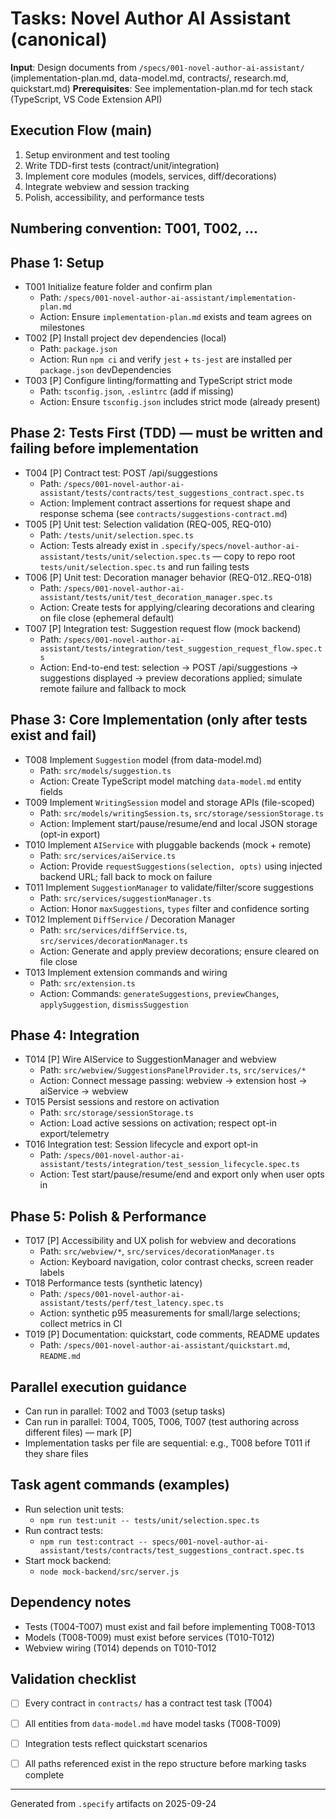 # Tasks: Novel Author AI Assistant (canonical)

**Input**: Design documents from `/specs/001-novel-author-ai-assistant/` (implementation-plan.md, data-model.md, contracts/, research.md, quickstart.md)
**Prerequisites**: See implementation-plan.md for tech stack (TypeScript, VS Code Extension API)

## Execution Flow (main)
1. Setup environment and test tooling
2. Write TDD-first tests (contract/unit/integration)
3. Implement core modules (models, services, diff/decorations)
4. Integrate webview and session tracking
5. Polish, accessibility, and performance tests

## Numbering convention: T001, T002, ...

## Phase 1: Setup
- T001 Initialize feature folder and confirm plan
  - Path: `/specs/001-novel-author-ai-assistant/implementation-plan.md`
  - Action: Ensure `implementation-plan.md` exists and team agrees on milestones
- T002 [P] Install project dev dependencies (local)
  - Path: `package.json`
  - Action: Run `npm ci` and verify `jest` + `ts-jest` are installed per `package.json` devDependencies
- T003 [P] Configure linting/formatting and TypeScript strict mode
  - Path: `tsconfig.json`, `.eslintrc` (add if missing)
  - Action: Ensure `tsconfig.json` includes strict mode (already present)

## Phase 2: Tests First (TDD) — must be written and failing before implementation
- T004 [P] Contract test: POST /api/suggestions
  - Path: `/specs/001-novel-author-ai-assistant/tests/contracts/test_suggestions_contract.spec.ts`
  - Action: Implement contract assertions for request shape and response schema (see `contracts/suggestions-contract.md`)
- T005 [P] Unit test: Selection validation (REQ-005, REQ-010)
  - Path: `/tests/unit/selection.spec.ts`
  - Action: Tests already exist in `.specify/specs/novel-author-ai-assistant/tests/unit/selection.spec.ts` — copy to repo root `tests/unit/selection.spec.ts` and run failing tests
- T006 [P] Unit test: Decoration manager behavior (REQ-012..REQ-018)
  - Path: `/specs/001-novel-author-ai-assistant/tests/unit/test_decoration_manager.spec.ts`
  - Action: Create tests for applying/clearing decorations and clearing on file close (ephemeral default)
- T007 [P] Integration test: Suggestion request flow (mock backend)
  - Path: `/specs/001-novel-author-ai-assistant/tests/integration/test_suggestion_request_flow.spec.ts`
  - Action: End-to-end test: selection -> POST /api/suggestions -> suggestions displayed -> preview decorations applied; simulate remote failure and fallback to mock

## Phase 3: Core Implementation (only after tests exist and fail)
- T008 Implement `Suggestion` model (from data-model.md)
  - Path: `src/models/suggestion.ts`
  - Action: Create TypeScript model matching `data-model.md` entity fields
- T009 Implement `WritingSession` model and storage APIs (file-scoped)
  - Path: `src/models/writingSession.ts`, `src/storage/sessionStorage.ts`
  - Action: Implement start/pause/resume/end and local JSON storage (opt-in export)
- T010 Implement `AIService` with pluggable backends (mock + remote)
  - Path: `src/services/aiService.ts`
  - Action: Provide `requestSuggestions(selection, opts)` using injected backend URL; fall back to mock on failure
- T011 Implement `SuggestionManager` to validate/filter/score suggestions
  - Path: `src/services/suggestionManager.ts`
  - Action: Honor `maxSuggestions`, `types` filter and confidence sorting
- T012 Implement `DiffService` / Decoration Manager
  - Path: `src/services/diffService.ts`, `src/services/decorationManager.ts`
  - Action: Generate and apply preview decorations; ensure cleared on file close
- T013 Implement extension commands and wiring
  - Path: `src/extension.ts`
  - Action: Commands: `generateSuggestions`, `previewChanges`, `applySuggestion`, `dismissSuggestion`

## Phase 4: Integration
- T014 [P] Wire AIService to SuggestionManager and webview
  - Path: `src/webview/SuggestionsPanelProvider.ts`, `src/services/*`
  - Action: Connect message passing: webview -> extension host -> aiService -> webview
- T015 Persist sessions and restore on activation
  - Path: `src/storage/sessionStorage.ts`
  - Action: Load active sessions on activation; respect opt-in export/telemetry
- T016 Integration test: Session lifecycle and export opt-in
  - Path: `/specs/001-novel-author-ai-assistant/tests/integration/test_session_lifecycle.spec.ts`
  - Action: Test start/pause/resume/end and export only when user opts in

## Phase 5: Polish & Performance
- T017 [P] Accessibility and UX polish for webview and decorations
  - Path: `src/webview/*`, `src/services/decorationManager.ts`
  - Action: Keyboard navigation, color contrast checks, screen reader labels
- T018 Performance tests (synthetic latency)
  - Path: `/specs/001-novel-author-ai-assistant/tests/perf/test_latency.spec.ts`
  - Action: synthetic p95 measurements for small/large selections; collect metrics in CI
- T019 [P] Documentation: quickstart, code comments, README updates
  - Path: `/specs/001-novel-author-ai-assistant/quickstart.md`, `README.md`

## Parallel execution guidance
- Can run in parallel: T002 and T003 (setup tasks)
- Can run in parallel: T004, T005, T006, T007 (test authoring across different files) — mark [P]
- Implementation tasks per file are sequential: e.g., T008 before T011 if they share files

## Task agent commands (examples)
- Run selection unit tests:
  - `npm run test:unit -- tests/unit/selection.spec.ts`
- Run contract tests:
  - `npm run test:contract -- specs/001-novel-author-ai-assistant/tests/contracts/test_suggestions_contract.spec.ts`
- Start mock backend:
  - `node mock-backend/src/server.js`

## Dependency notes
- Tests (T004-T007) must exist and fail before implementing T008-T013
- Models (T008-T009) must exist before services (T010-T012)
- Webview wiring (T014) depends on T010-T012

## Validation checklist
- [ ] Every contract in `contracts/` has a contract test task (T004)
- [ ] All entities from `data-model.md` have model tasks (T008-T009)
- [ ] Integration tests reflect quickstart scenarios
- [ ] All paths referenced exist in the repo structure before marking tasks complete


---
Generated from `.specify` artifacts on 2025-09-24

